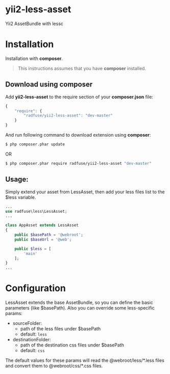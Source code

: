 # yii2-less-asset
Yii2 AssetBundle with lessc

Installation
============

Installation with **composer**.

> This instructions assumes that you have **composer** installed.

Download using composer
-------------------------------

Add **yii2-less-asset** to the require section of your **composer.json** file:

```js
{
    "require": {
        "radfuse/yii2-less-asset": "dev-master"
    }
}
```

And run following command to download extension using **composer**:

```bash
$ php composer.phar update
```

OR

```bash
$ php composer.phar require radfuse/yii2-less-asset "dev-master"
```

Usage:
--------

Simply extend your asset from LessAsset, then add your less files list to the $less variable.


```php
...
use radfuse\less\LessAsset;
...

class AppAsset extends LessAsset
{
    public $basePath = '@webroot';
    public $baseUrl = '@web';

    public $less = [
        'main'
    ];
}
...
```

Configuration
=============

LessAsset extends the base AssetBundle, so you can define the basic parameters (like $basePath). Also you can override some less-specific params:

- sourceFolder:
	- path of the less files under $basePath
	- default: `less`
- destinationFolder:
	- path of the destination css files under $basePath
	- default: `css`

The default values for these params will read the @webroot/less/\*.less files and convert them to @webroot/css/\*.css files.